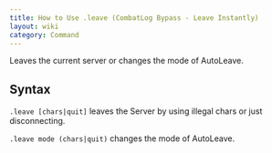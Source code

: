 ```yaml
---
title: How to Use .leave (CombatLog Bypass - Leave Instantly)
layout: wiki
category: Command
---
```

Leaves the current server or changes the mode of AutoLeave.

## Syntax
`.leave [chars|quit]` leaves the Server by using illegal chars or just disconnecting.

`.leave mode (chars|quit)` changes the mode of AutoLeave.

